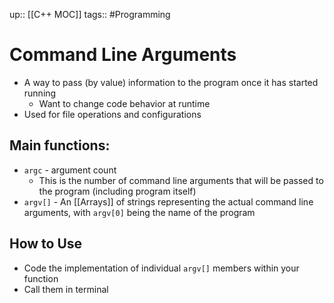 up:: [[C++ MOC]]
tags:: #Programming 
# Command Line Arguments
- A way to pass (by value) information to the program once it has started running
	- Want to change code behavior at runtime
- Used for file operations and configurations
## Main functions:
- `argc` - argument count
	- This is the number of command line arguments that will be passed to the program (including program itself)
- `argv[]` - An [[Arrays]] of strings representing the actual command line arguments, with `argv[0]` being the name of the program
## How to Use
- Code the implementation of individual `argv[]` members within your function
- Call them in terminal